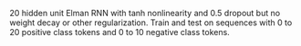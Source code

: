 
20 hidden unit Elman RNN with tanh nonlinearity and 0.5 dropout but 
no weight decay or other regularization. Train and test on sequences with
0 to 20 positive class tokens and 0 to 10 negative class tokens. 

